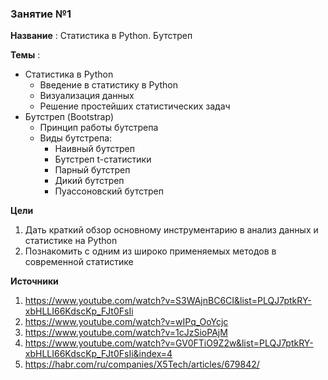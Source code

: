 ### Занятие №1

**Название** : Статистика в Python. Бутстреп 

**Темы** : 
  * Статистика в Python
    * Введение в статистику в Python
    * Визуализация данных
    * Решение простейших статистических задач
  * Бутстреп (Bootstrap)
    * Принцип работы бутстрепа
    * Виды бутстрепа:
      * Наивный бутстреп
      * Бутстреп t-статистики
      * Парный бутстреп
      * Дикий бутстреп
      * Пуассоновский бутстреп
     
  **Цели**

  1. Дать краткий обзор основному инструментарию в анализ данных и статистике на Python 
  2. Познакомить с одним из широко применяемых методов в современной статистике

**Источники**
1. https://www.youtube.com/watch?v=S3WAjnBC6CI&list=PLQJ7ptkRY-xbHLLI66KdscKp_FJt0FsIi
2. https://www.youtube.com/watch?v=wIPq_OoYcjc
3. https://www.youtube.com/watch?v=1cJzSioPAjM
5. https://www.youtube.com/watch?v=GV0FTiO9Z2w&list=PLQJ7ptkRY-xbHLLI66KdscKp_FJt0FsIi&index=4
6. https://habr.com/ru/companies/X5Tech/articles/679842/
